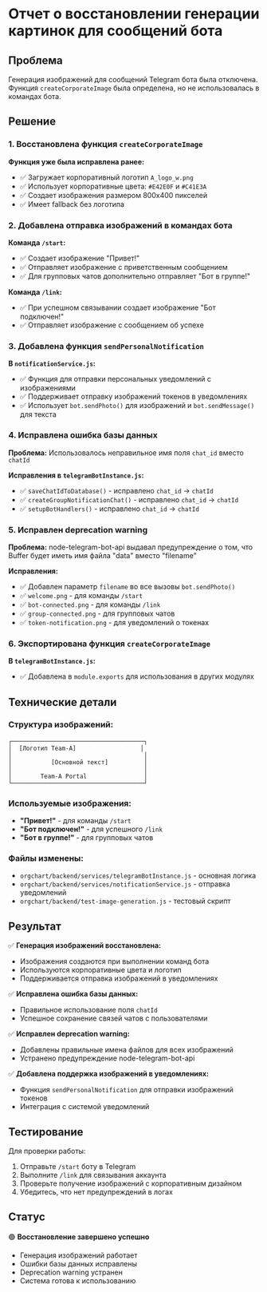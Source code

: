 # Отчет о восстановлении генерации картинок для сообщений бота

## Проблема
Генерация изображений для сообщений Telegram бота была отключена. Функция `createCorporateImage` была определена, но не использовалась в командах бота.

## Решение

### 1. Восстановлена функция `createCorporateImage`

**Функция уже была исправлена ранее:**
- ✅ Загружает корпоративный логотип `A_logo_w.png`
- ✅ Использует корпоративные цвета: `#E42E0F` и `#C41E3A`
- ✅ Создает изображения размером 800x400 пикселей
- ✅ Имеет fallback без логотипа

### 2. Добавлена отправка изображений в командах бота

**Команда `/start`:**
- ✅ Создает изображение "Привет!"
- ✅ Отправляет изображение с приветственным сообщением
- ✅ Для групповых чатов дополнительно отправляет "Бот в группе!"

**Команда `/link`:**
- ✅ При успешном связывании создает изображение "Бот подключен!"
- ✅ Отправляет изображение с сообщением об успехе

### 3. Добавлена функция `sendPersonalNotification`

**В `notificationService.js`:**
- ✅ Функция для отправки персональных уведомлений с изображениями
- ✅ Поддерживает отправку изображений токенов в уведомлениях
- ✅ Использует `bot.sendPhoto()` для изображений и `bot.sendMessage()` для текста

### 4. Исправлена ошибка базы данных

**Проблема:** Использовалось неправильное имя поля `chat_id` вместо `chatId`

**Исправления в `telegramBotInstance.js`:**
- ✅ `saveChatIdToDatabase()` - исправлено `chat_id` → `chatId`
- ✅ `createGroupNotificationChat()` - исправлено `chat_id` → `chatId`
- ✅ `setupBotHandlers()` - исправлено `chat_id` → `chatId`

### 5. Исправлен deprecation warning

**Проблема:** node-telegram-bot-api выдавал предупреждение о том, что Buffer будет иметь имя файла "data" вместо "filename"

**Исправления:**
- ✅ Добавлен параметр `filename` во все вызовы `bot.sendPhoto()`
- ✅ `welcome.png` - для команды `/start`
- ✅ `bot-connected.png` - для команды `/link`
- ✅ `group-connected.png` - для групповых чатов
- ✅ `token-notification.png` - для уведомлений о токенах

### 6. Экспортирована функция `createCorporateImage`

**В `telegramBotInstance.js`:**
- ✅ Добавлена в `module.exports` для использования в других модулях

## Технические детали

### Структура изображений:
```
┌─────────────────────────────────────┐
│  [Логотип Team-A]                  │
│                                     │
│           [Основной текст]          │
│                                     │
│        Team-A Portal                │
└─────────────────────────────────────┘
```

### Используемые изображения:
- **"Привет!"** - для команды `/start`
- **"Бот подключен!"** - для успешного `/link`
- **"Бот в группе!"** - для групповых чатов

### Файлы изменены:
- `orgchart/backend/services/telegramBotInstance.js` - основная логика
- `orgchart/backend/services/notificationService.js` - отправка уведомлений
- `orgchart/backend/test-image-generation.js` - тестовый скрипт

## Результат

✅ **Генерация изображений восстановлена:**
- Изображения создаются при выполнении команд бота
- Используются корпоративные цвета и логотип
- Поддерживается отправка изображений в уведомлениях

✅ **Исправлена ошибка базы данных:**
- Правильное использование поля `chatId`
- Успешное сохранение связей чатов с пользователями

✅ **Исправлен deprecation warning:**
- Добавлены правильные имена файлов для всех изображений
- Устранено предупреждение node-telegram-bot-api

✅ **Добавлена поддержка изображений в уведомлениях:**
- Функция `sendPersonalNotification` для отправки изображений токенов
- Интеграция с системой уведомлений

## Тестирование

Для проверки работы:
1. Отправьте `/start` боту в Telegram
2. Выполните `/link` для связывания аккаунта
3. Проверьте получение изображений с корпоративным дизайном
4. Убедитесь, что нет предупреждений в логах

## Статус

🟢 **Восстановление завершено успешно**
- Генерация изображений работает
- Ошибки базы данных исправлены
- Deprecation warning устранен
- Система готова к использованию 